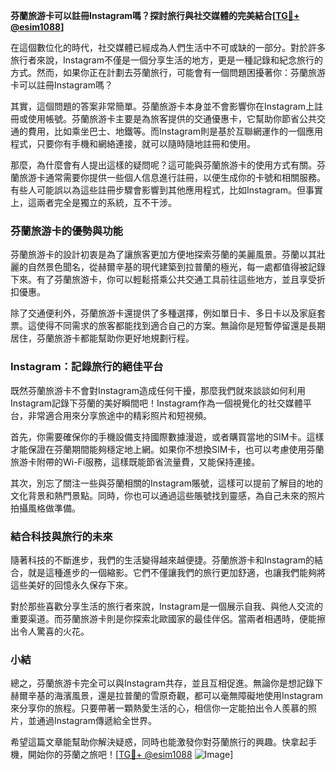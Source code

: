 **芬蘭旅游卡可以註冊Instagram嗎？探討旅行與社交媒體的完美結合[[TG💪+ @esim1088](https://t.me/s/esim1088)]**

在這個數位化的時代，社交媒體已經成為人們生活中不可或缺的一部分。對於許多旅行者來說，Instagram不僅是一個分享生活的地方，更是一種記錄和紀念旅行的方式。然而，如果你正在計劃去芬蘭旅行，可能會有一個問題困擾著你：芬蘭旅游卡可以註冊Instagram嗎？

其實，這個問題的答案非常簡單。芬蘭旅游卡本身並不會影響你在Instagram上註冊或使用帳號。芬蘭旅游卡主要是為旅客提供的交通優惠卡，它幫助你節省公共交通的費用，比如乘坐巴士、地鐵等。而Instagram則是基於互聯網運作的一個應用程式，只要你有手機和網絡連接，就可以隨時隨地註冊和使用。

那麼，為什麼會有人提出這樣的疑問呢？這可能與芬蘭旅游卡的使用方式有關。芬蘭旅游卡通常需要你提供一些個人信息進行註冊，以便生成你的卡號和相關服務。有些人可能誤以為這些註冊步驟會影響到其他應用程式，比如Instagram。但事實上，這兩者完全是獨立的系統，互不干涉。

### 芬蘭旅游卡的優勢與功能

芬蘭旅游卡的設計初衷是為了讓旅客更加方便地探索芬蘭的美麗風景。芬蘭以其壯麗的自然景色聞名，從赫爾辛基的現代建築到拉普蘭的極光，每一處都值得被記錄下來。有了芬蘭旅游卡，你可以輕鬆搭乘公共交通工具前往這些地方，並且享受折扣優惠。

除了交通便利外，芬蘭旅游卡還提供了多種選擇，例如單日卡、多日卡以及家庭套票。這使得不同需求的旅客都能找到適合自己的方案。無論你是短暫停留還是長期居住，芬蘭旅游卡都能幫助你更好地規劃行程。

### Instagram：記錄旅行的絕佳平台

既然芬蘭旅游卡不會對Instagram造成任何干擾，那麼我們就來談談如何利用Instagram記錄下芬蘭的美好瞬間吧！Instagram作為一個視覺化的社交媒體平台，非常適合用來分享旅途中的精彩照片和短視頻。

首先，你需要確保你的手機設備支持國際數據漫遊，或者購買當地的SIM卡。這樣才能保證在芬蘭期間能夠穩定地上網。如果你不想換SIM卡，也可以考慮使用芬蘭旅游卡附帶的Wi-Fi服務，這樣既能節省流量費，又能保持連接。

其次，別忘了關注一些與芬蘭相關的Instagram賬號，這樣可以提前了解目的地的文化背景和熱門景點。同時，你也可以通過這些賬號找到靈感，為自己未來的照片拍攝風格做準備。

### 結合科技與旅行的未來

隨著科技的不斷進步，我們的生活變得越來越便捷。芬蘭旅游卡和Instagram的結合，就是這種進步的一個縮影。它們不僅讓我們的旅行更加舒適，也讓我們能夠將這些美好的回憶永久保存下來。

對於那些喜歡分享生活的旅行者來說，Instagram是一個展示自我、與他人交流的重要渠道。而芬蘭旅游卡則是你探索北歐國家的最佳伴侶。當兩者相遇時，便能擦出令人驚喜的火花。

### 小結

總之，芬蘭旅游卡完全可以與Instagram共存，並且互相促進。無論你是想記錄下赫爾辛基的海濱風景，還是拉普蘭的雪原奇觀，都可以毫無障礙地使用Instagram來分享你的旅程。只要帶著一顆熱愛生活的心，相信你一定能拍出令人羨慕的照片，並通過Instagram傳遞給全世界。

希望這篇文章能幫助你解決疑惑，同時也能激發你對芬蘭旅行的興趣。快拿起手機，開始你的芬蘭之旅吧！[[TG💪+ @esim1088](https://t.me/s/esim1088) ![Image](https://i.postimg.cc/4NQfJmqS/Snipaste-2025-05-13-00-14-12.png)]